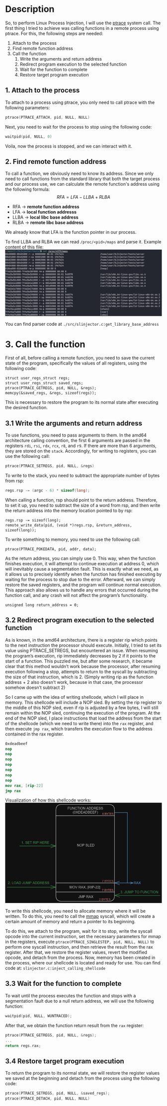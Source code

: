 # Description

So, to perform Linux Process Injection, I will use the [ptrace](https://www.man7.org/linux/man-pages/man2/ptrace.2.html) system call. 
The first thing I tried to achieve was calling functions in a remote process using ptrace. For this, the following steps are needed:
 1. Attach to the process
 2. Find remote function address
 3. Call the function
    1. Write the arguments and return address
    2. Redirect program execution to the selected function
    3. Wait for the function to complete
    4. Restore target program execution

## 1. Attach to the process

To attach to a process using ptrace, you only need to call ptrace with the following parameters:
```C
ptrace(PTRACE_ATTACH, pid, NULL, NULL)
```
Next, you need to wait for the process to stop using the following code:
```C
waitpid(pid, NULL, 0)
```

Voila, now the process is stopped, and we can interact with it.

## 2. Find remote function address

To call a function, we obviously need to know its address. Since we only need to call functions from the standard library that both the target process and our process use, we can calculate the remote function's address using the following formula:
$$
RFA = LFA - LLBA + RLBA
$$
 - RFA -> __remote function address__
 - LFA -> __local function addresss__
 - LLBA -> __local libc base address__
 - RLBA -> __remote libc base address__

We already know that LFA is the function pointer in our process.

To find LLBA and RLBA we can read `/proc/<pid>/maps` and parse it. Example content of this file:
![/proc/<pid>/maps example](./images/proc_maps.png)

You can find parser code at `./src/slinjector.c:get_library_base_address`

# 3. Call the function

First of all, before calling a remote function, you need to save the current state of the program, specifically the values of all registers, using the following code:
```
struct user_regs_struct regs;
struct user_regs_struct saved_regs;
ptrace(PTRACE_GETREGS, pid, NULL, &regs);
memcpy(&saved_regs, &regs, sizeof(regs));
```
This is necessary to restore the program to its normal state after executing the desired function.

## 3.1 Write the arguments and return address

To use functions, you need to pass arguments to them. In the amd64 architecture calling convention, the first 6 arguments are passed in the registers `rdi`, `rsi`, `rdx`, `rcx`, `r8`, and `r9`. If there are more than 6 arguments, they are stored on the `stack`. Accordingly, for writing to registers, you can use the following call:
```C
ptrace(PTRACE_SETREGS, pid, NULL, &regs)
```

To write to the stack, you need to subtract the appropriate number of bytes from rsp:
```C
regs.rsp -= (argc - 6) * sizeof(long);
```

When calling a function, rsp should point to the return address. Therefore, to set it up, you need to subtract the size of a word from rsp, and then write the return address into the memory location pointed to by rsp:
```
regs.rsp -= sizeof(long);
remote_write_data(pid, (void *)regs.rsp, &return_address, sizeof(long));
```

To write something to memory, you need to use the following call:
```
ptrace(PTRACE_POKEDATA, pid, addr, data);
```

As the return address, you can simply use 0. This way, when the function finishes execution, it will attempt to continue execution at address 0, which will inevitably cause a segmentation fault. This is exactly what we need, as it allows us to precisely identify when the function has finished executing by waiting for the process to stop due to the error. Afterward, we can simply restore the saved registers, and the program will continue normal execution. This approach also allows us to handle any errors that occurred during the function call, and any crash will not affect the program’s functionality.
```
unsigned long return_address = 0;
```

## 3.2 Redirect program execution to the selected function

As is known, in the amd64 architecture, there is a register rip which points to the next instruction the processor should execute. Initially, I tried to set its value using PTRACE_SETREGS, but encountered an issue. When resuming the program’s execution, rip immediately decreases by 2 if it points to the start of a function. This puzzled me, but after some research, it became clear that this method wouldn’t work because the processor, after resuming execution following a stop, attempts to return to the syscall by subtracting the size of that instruction, which is 2. (Simply writing rip as the function address + 2 also doesn’t work, because in that case, the processor somehow doesn’t subtract 2)

So I came up with the idea of writing shellcode, which I will place in memory. This shellcode will include a NOP sled. By setting the rip register to the middle of this NOP sled, even if rip is adjusted by a few bytes, I will still remain within the NOP sled, continuing the execution of the program. At the end of the NOP sled, I place instructions that load the address from the start of the shellcode (which we need to write there) into the `rax` register, and then execute `jmp rax`, which transfers the execution flow to the address contained in the rax register.
```nasm
0xdeadbeef
nop
nop
nop
nop
nop
nop
nop
mov rax, [rip-22]
jmp rax
```

Visualization of how this shellcode works:
![jump shellcode visualization](./images/jump_shellcode.png)

To write this shellcode, you need to allocate memory where it will be written. To do this, you need to call the [mmap](https://www.man7.org/linux/man-pages/man2/mmap.2.html) syscall, which will create a certain amount of memory and return a pointer to its beginning.

To do this, we attach to the program, wait for it to stop, write the syscall opcode into the current instruction, set the necessary parameters for mmap in the registers, execute `ptrace(PTRACE_SINGLESTEP, pid, NULL, NULL)` to perform one syscall instruction, and then retrieve the result from the rax register. After that, we restore the register values, revert the modified opcode, and detach from the process. Now, memory has been created in the process, where our shellcode is located and ready for use. You can find code at: `slinjector.c:inject_calling_shellcode`

## 3.3 Wait for the function to complete

To wait until the process executes the function and stops with a segmentation fault due to a null return address, we will use the following function:

```C
waitpid(pid, NULL, WUNTRACED);
```

After that, we obtain the function return result from the `rax` register:
```C
ptrace(PTRACE_GETREGS, pid, NULL, &regs);
...
return regs.rax;
```

## 3.4 Restore target program execution

To return the program to its normal state, we will restore the register values we saved at the beginning and detach from the process using the following code:

```C
ptrace(PTRACE_SETREGS, pid, NULL, &saved_regs);
ptrace(PTRACE_DETACH, pid, NULL, NULL)
```
